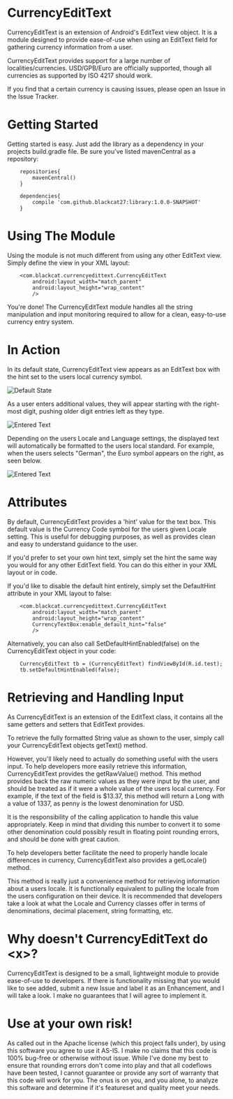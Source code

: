CurrencyEditText
================

CurrencyEditText is an extension of Android's EditText view object. It is a module designed to provide ease-of-use when using an EditText field for gathering currency information from a user. 

CurrencyEditText provides support for a large number of localities/currencies. USD/GPB/Euro are officially supported, though all currencies as supported by ISO 4217 should work.

If you find that a certain currency is causing issues, please open an Issue in the Issue Tracker.


Getting Started
================

Getting started is easy. Just add the library as a dependency in your projects build.gradle file. Be sure you've listed mavenCentral as a repository:

        repositories{
            mavenCentral()
        }
        
        dependencies{
            compile 'com.github.blackcat27:library:1.0.0-SNAPSHOT'
        }


Using The Module
================

Using the module is not much different from using any other EditText view. Simply define the view in your XML layout:

        <com.blackcat.currencyedittext.CurrencyEditText
            android:layout_width="match_parent"
            android:layout_height="wrap_content"
            />

You're done! The CurrencyEditText module handles all the string manipulation and input monitoring required to allow for a clean, easy-to-use
currency entry system.

In Action
===============

In its default state, CurrencyEditText view appears as an EditText box with the hint set to the users local currency symbol.

![Default State](/../screenshots/screenshots/CurrencyEditText.PNG?raw=true)

As a user enters additional values, they will appear starting with the right-most digit, pushing older digit entries left as they type.

![Entered Text](/../screenshots/screenshots/CurrencyEditText_show_formatting.PNG?raw=true)

Depending on the users Locale and Language settings, the displayed text will automatically be formatted to the users local standard. For example, when the users selects
  "German", the Euro symbol appears on the right, as seen below.
  
![Entered Text](/../screenshots/screenshots/CurrencyEditText_show_formatting_in_german.PNG?raw=true)

Attributes
===============

By default, CurrencyEditText provides a 'hint' value for the text box. This default value is the Currency Code symbol for the users given Locale setting. This is 
useful for debugging purposes, as well as provides clean and easy to understand guidance to the user. 

If you'd prefer to set your own hint text, simply set the hint the same way you would for any other EditText field. You can do this either in your XML layout
or in code.

If you'd like to disable the default hint entirely, simply set the DefaultHint attribute in your XML layout to false:

        <com.blackcat.currencyedittext.CurrencyEditText
            android:layout_width="match_parent"
            android:layout_height="wrap_content"
            CurrencyTextBox:enable_default_hint="false"
            />

Alternatively, you can also call SetDefaultHintEnabled(false) on the CurrencyEditText object in your code:

        CurrencyEditText tb = (CurrencyEditText) findViewById(R.id.test);
        tb.setDefaultHintEnabled(false);


Retrieving and Handling Input
=============================

As CurrencyEditText is an extension of the EditText class, it contains all the same getters and setters that EditText provides. 

To retrieve the fully formatted String value as shown to the user, simply call your CurrencyEditText objects getText() method.

However, you'll likely need to actually do something useful with the users input. To help developers more easily retrieve this information, CurrencyEditText provides the getRawValue() method. This method provides back the raw numeric values as they were input by the user, and should be treated as if it were a whole value of the users local currency.
For example, if the text of the field is $13.37, this method will return a Long with a value of 1337, as penny is the lowest denomination for USD. 

It is the responsibility of the calling application to handle this value appropriately. Keep in mind that dividing this number to convert it to some other denomination
 could possibly result in floating point rounding errors, and should be done with great caution. 
 
To help developers better facilitate the need to properly handle locale differences in currency, CurrencyEditText also provides a getLocale() method.

This method is really just a convenience method for retrieving information about a users locale. It is functionally equivalent to pulling the locale from the users configuration on their device. It is recommended 
that developers take a look at what the Locale and Currency classes offer in terms of denominations, decimal placement, string formatting, etc. 


Why doesn't CurrencyEditText do \<x\>?
====================================

CurrencyEditText is designed to be a small, lightweight module to provide ease-of-use to developers. If there is functionality missing that you would like to see added, 
submit a new Issue and label it as an Enhancement, and I will take a look. I make no guarantees that I will agree to implement it.

Use at your own risk!
=====================

As called out in the Apache license (which this project falls under), by using this software you agree to use it AS-IS. I make no claims that this code is
100% bug-free or otherwise without issue. While I've done my best to ensure that rounding errors don't come into play and that all codeflows have been tested, I cannot 
guarantee or provide any sort of warranty that this code will work for you. The onus is on you, and you alone, to analyze this software and determine if it's featureset and quality meet your needs.
